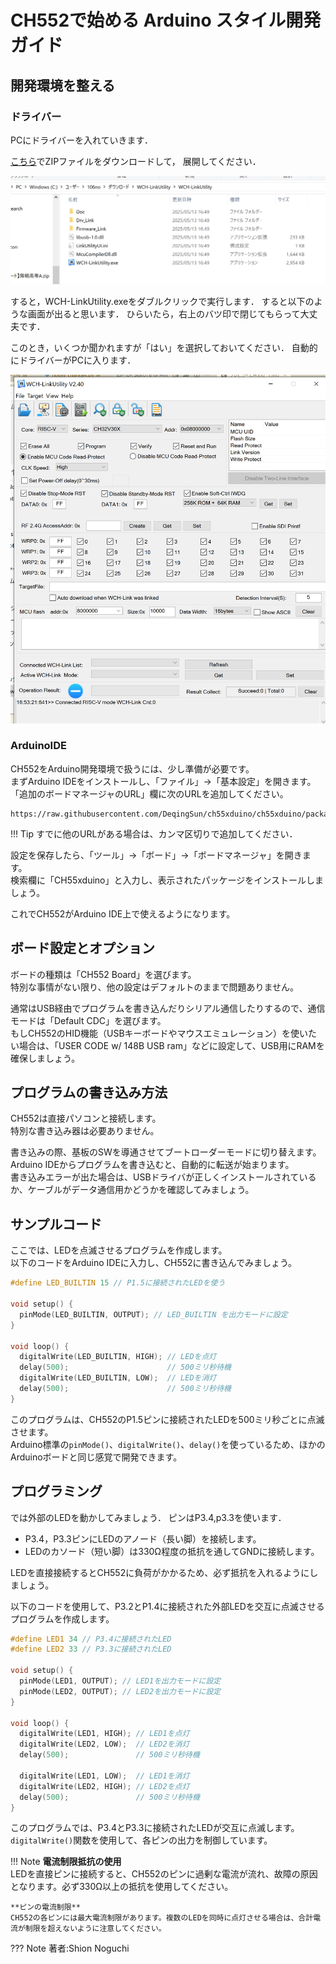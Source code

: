 # CH552で始める Arduino スタイル開発ガイド

## 開発環境を整える
### ドライバー
PCにドライバーを入れていきます．

[こちら](https://www.wch.cn/download/file?id=418)でZIPファイルをダウンロードして，
展開してください．

![alt text](image.png)

すると，WCH-LinkUtility.exeをダブルクリックで実行します．
すると以下のような画面が出ると思います．
ひらいたら，右上のバツ印で閉じてもらって大丈夫です．

このとき，いくつか聞かれますが「はい」を選択しておいてください．
自動的にドライバーがPCに入ります．

![alt text](image-1.png)

### ArduinoIDE
CH552をArduino開発環境で扱うには、少し準備が必要です。  
まずArduino IDEをインストールし、「ファイル」→「基本設定」を開きます。  
「追加のボードマネージャのURL」欄に次のURLを追加してください。

```
https://raw.githubusercontent.com/DeqingSun/ch55xduino/ch55xduino/package_ch55xduino_mcs51_index.json
```

!!! Tip
    すでに他のURLがある場合は、カンマ区切りで追加してください．

設定を保存したら、「ツール」→「ボード」→「ボードマネージャ」を開きます。  
検索欄に「CH55xduino」と入力し、表示されたパッケージをインストールしましょう。

これでCH552がArduino IDE上で使えるようになります。


## ボード設定とオプション

ボードの種類は「CH552 Board」を選びます。  
特別な事情がない限り、他の設定はデフォルトのままで問題ありません。

通常はUSB経由でプログラムを書き込んだりシリアル通信したりするので、通信モードは「Default CDC」を選びます。  
もしCH552のHID機能（USBキーボードやマウスエミュレーション）を使いたい場合は、「USER CODE w/ 148B USB ram」などに設定して、USB用にRAMを確保しましょう。

## プログラムの書き込み方法

CH552は直接パソコンと接続します。  
特別な書き込み器は必要ありません。

書き込みの際、基板のSWを導通させてブートローダーモードに切り替えます。Arduino IDEからプログラムを書き込むと、自動的に転送が始まります。  
書き込みエラーが出た場合は、USBドライバが正しくインストールされているか、ケーブルがデータ通信用かどうかを確認してみましょう。

## サンプルコード

ここでは、LEDを点滅させるプログラムを作成します。  
以下のコードをArduino IDEに入力し、CH552に書き込んでみましょう。

```cpp
#define LED_BUILTIN 15 // P1.5に接続されたLEDを使う

void setup() {
  pinMode(LED_BUILTIN, OUTPUT); // LED_BUILTIN を出力モードに設定
}

void loop() {
  digitalWrite(LED_BUILTIN, HIGH); // LEDを点灯
  delay(500);                      // 500ミリ秒待機
  digitalWrite(LED_BUILTIN, LOW);  // LEDを消灯
  delay(500);                      // 500ミリ秒待機
}
```

このプログラムは、CH552のP1.5ピンに接続されたLEDを500ミリ秒ごとに点滅させます。  
Arduino標準の`pinMode()`、`digitalWrite()`、`delay()`を使っているため、ほかのArduinoボードと同じ感覚で開発できます。

## プログラミング

では外部のLEDを動かしてみましょう．
ピンはP3.4,p3.3を使います．

- P3.4，P3.3ピンにLEDのアノード（長い脚）を接続します。
- LEDのカソード（短い脚）は330Ω程度の抵抗を通してGNDに接続します。

LEDを直接接続するとCH552に負荷がかかるため、必ず抵抗を入れるようにしましょう。


以下のコードを使用して、P3.2とP1.4に接続された外部LEDを交互に点滅させるプログラムを作成します。

```cpp
#define LED1 34 // P3.4に接続されたLED
#define LED2 33 // P3.3に接続されたLED

void setup() {
  pinMode(LED1, OUTPUT); // LED1を出力モードに設定
  pinMode(LED2, OUTPUT); // LED2を出力モードに設定
}

void loop() {
  digitalWrite(LED1, HIGH); // LED1を点灯
  digitalWrite(LED2, LOW);  // LED2を消灯
  delay(500);               // 500ミリ秒待機

  digitalWrite(LED1, LOW);  // LED1を消灯
  digitalWrite(LED2, HIGH); // LED2を点灯
  delay(500);               // 500ミリ秒待機
}
```

このプログラムでは、P3.4とP3.3に接続されたLEDが交互に点滅します。  
`digitalWrite()`関数を使用して、各ピンの出力を制御しています。

!!! Note
    **電流制限抵抗の使用**  
    LEDを直接ピンに接続すると、CH552のピンに過剰な電流が流れ、故障の原因となります。必ず330Ω以上の抵抗を使用してください。

    **ピンの電流制限**  
    CH552の各ピンには最大電流制限があります。複数のLEDを同時に点灯させる場合は、合計電流が制限を超えないように注意してください。


??? Note
    著者:Shion Noguchi
